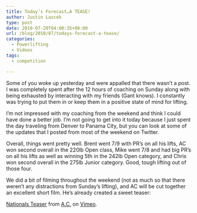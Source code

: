 ```yaml
---
title: Today’s Forecast…A TEASE!
author: Justin Lascek
type: post
date: 2010-07-20T04:00:35+00:00
url: /blog/2010/07/todays-forecast-a-tease/
categories:
  - Powerlifting
  - Videos
tags:
  - competition

---
```

Some of you woke up yesterday and were appalled that there wasn&#8217;t a post. I was completely spent after the 12 hours of coaching on Sunday along with being exhausted by interacting with my friends (Gant knows). I constantly was trying to put them in or keep them in a positive state of mind for lifting.
  

  
I&#8217;m not impressed with my coaching from the weekend and think I could have done a better job. I&#8217;m not going to get into it today because I just spent the day traveling from Denver to Panama City, but you can look at some of the updates that I posted from most of the weekend on Twitter.
  

  
Overall, things went pretty well. Brent went 7/9 with PR&#8217;s on all his lifts, AC won second overall in the 220lb Open class, Mike went 7/8 and had big PR&#8217;s on all his lifts as well as winning 5th in the 242lb Open category, and Chris won second overall in the 275lb Junior category. Good, tough lifting out of those four.
  

  
We did a bit of filming throughout the weekend (not as much so that there weren&#8217;t any distractions from Sunday&#8217;s lifting), and AC will be cut together an excellent short film. He&#8217;s already created a sweet teaser:
  


[Nationals Teaser][1] from [A.C.][2] on [Vimeo][3].

 [1]: http://vimeo.com/13475111
 [2]: http://vimeo.com/user802431
 [3]: http://vimeo.com
